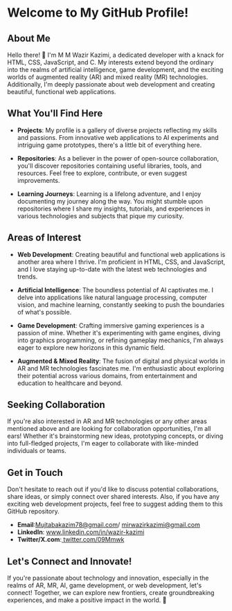 # Welcome to My GitHub Profile!

## About Me
Hello there! 👋 I'm M M Wazir Kazimi, a dedicated developer with a knack for HTML, CSS, JavaScript, and C. My interests extend beyond the ordinary into the realms of artificial intelligence, game development, and the exciting worlds of augmented reality (AR) and mixed reality (MR) technologies. Additionally, I'm deeply passionate about web development and creating beautiful, functional web applications.

## What You'll Find Here
- **Projects**: My profile is a gallery of diverse projects reflecting my skills and passions. From innovative web applications to AI experiments and intriguing game prototypes, there's a little bit of everything here.

- **Repositories**: As a believer in the power of open-source collaboration, you'll discover repositories containing useful libraries, tools, and resources. Feel free to explore, contribute, or even suggest improvements.

- **Learning Journeys**: Learning is a lifelong adventure, and I enjoy documenting my journey along the way. You might stumble upon repositories where I share my insights, tutorials, and experiences in various technologies and subjects that pique my curiosity.

## Areas of Interest
- **Web Development**: Creating beautiful and functional web applications is another area where I thrive. I'm proficient in HTML, CSS, and JavaScript, and I love staying up-to-date with the latest web technologies and trends.

- **Artificial Intelligence**: The boundless potential of AI captivates me. I delve into applications like natural language processing, computer vision, and machine learning, constantly seeking to push the boundaries of what's possible.

- **Game Development**: Crafting immersive gaming experiences is a passion of mine. Whether it's experimenting with game engines, diving into graphics programming, or refining gameplay mechanics, I'm always eager to explore new horizons in this dynamic field.

- **Augmented & Mixed Reality**: The fusion of digital and physical worlds in AR and MR technologies fascinates me. I'm enthusiastic about exploring their potential across various domains, from entertainment and education to healthcare and beyond.
## Seeking Collaboration
If you're also interested in AR and MR technologies or any other areas mentioned above and are looking for collaboration opportunities, I'm all ears! Whether it's brainstorming new ideas, prototyping concepts, or diving into full-fledged projects, I'm eager to collaborate with like-minded individuals or teams.

## Get in Touch
Don't hesitate to reach out if you'd like to discuss potential collaborations, share ideas, or simply connect over shared interests. Also, if you have any exciting web development projects, feel free to suggest adding them to this GitHub repository.

- **Email**:Mujtabakazim78@gmail.com/ mirwazirkazimi@gmail.com
- **LinkedIn**: www.linkedin.com/in/wazir-kazimi
- **Twitter/X.com**:[ twitter.com/09Mmwk](https://twitter.com/09Mmwk)

## Let's Connect and Innovate!
If you're passionate about technology and innovation, especially in the realms of AR, MR, AI, game development, or web development, let's connect! Together, we can explore new frontiers, create groundbreaking experiences, and make a positive impact in the world. 🚀
